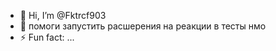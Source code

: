 - 👋 Hi, I’m @Fktrcf903
- 👀 помоги запустить расшерения на реакции в тесты нмо
- ⚡ Fun fact: ...

<!---
Fktrcf903/Fktrcf903 is a ✨ special ✨ repository because its `README.md` (this file) appears on your GitHub profile.
You can click the Preview link to take a look at your changes.
--->
